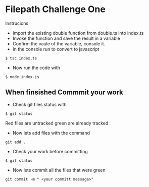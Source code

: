 # Filepath Challenge One
Instrucions
* import the existing double function from double.ts into index.ts
* Invoke the function and save the result in a variable
* Confirm the vaule of the variable, console it.
* in the console run to convert to javascript
```
$ tsc index.ts
```
* Now run the code with
```
$ node index.js
```
## When finsished Commmit your work
* Check git files status with
``` 
$ git status
````
Red files are untracked green are already tracked

* Now lets add files with the command 
```
git add .
````
* Check your work before committing
```
$ git status
```
* Now lets commit all the files that were green 
``` 
git commit -m " <your committ message>"
```
